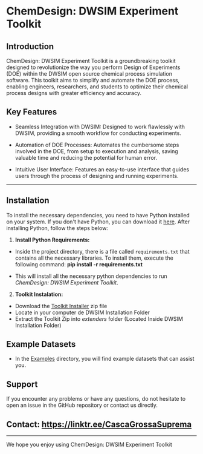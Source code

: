 
# ChemDesign: DWSIM Experiment Toolkit

## Introduction

ChemDesign: DWSIM Experiment Toolkit is a groundbreaking toolkit designed to revolutionize the way you perform Design of Experiments (DOE) within the DWSIM open source chemical process simulation software. This toolkit aims to simplify and automate the DOE process, enabling engineers, researchers, and students to optimize their chemical process designs with greater efficiency and accuracy.

## Key Features
* Seamless Integration with DWSIM: Designed to work flawlessly with DWSIM, providing a smooth workflow for conducting experiments.

* Automation of DOE Processes: Automates the cumbersome steps involved in the DOE, from setup to execution and analysis, saving valuable time and reducing the potential for human error.

* Intuitive User Interface: Features an easy-to-use interface that guides users through the process of designing and running experiments.

---

## Installation

To install the necessary dependencies, you need to have Python installed on your system. If you don't have Python, you can download it [here](https://www.python.org/downloads/). After installing Python, follow the steps below:

1. **Install Python Requirements:**

* Inside the project directory, there is a file called `requirements.txt` that contains all the necessary libraries. To install them, execute the following command: **pip install -r requirements.txt**

* This will install all the necessary python dependencies to run *ChemDesign: DWSIM Experiment Toolkit*.


2. **Toolkit Instalation:**
* Download the [Toolkit Installer](https://github.com/Spogis/DWSIMChemDesign/tree/master/Toolkit%20Installer) zip file
* Locate in your computer de DWSIM Installation Folder
* Extract the Toolkit Zip into *extenders* folder (Located Inside DWSIM Installation Folder)

## Example Datasets

* In the [Examples](https://github.com/Spogis/DWSIMChemDesign/tree/master/Examples) directory, you will find example datasets that can assist you.

## Support

If you encounter any problems or have any questions, do not hesitate to open an issue in the GitHub repository or contact us directly.

## Contact: https://linktr.ee/CascaGrossaSuprema

---

We hope you enjoy using ChemDesign: DWSIM Experiment Toolkit
